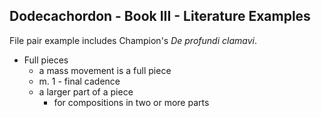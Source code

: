 ## Dodecachordon - Book III - Literature Examples
File pair example includes Champion's _De profundi clamavi_.

+ Full pieces
  - a mass movement is a full piece
  - m. 1 - final cadence
  - a larger part of a piece
    + for compositions in two or more parts
